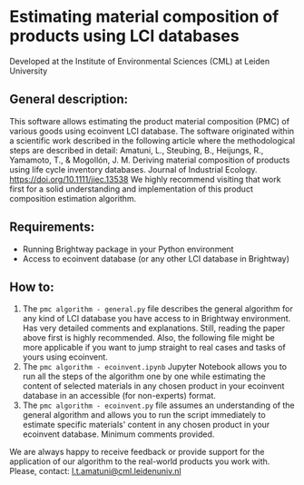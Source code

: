 # Estimating material composition of products using LCI databases

Developed at the Institute of Environmental Sciences (CML) at Leiden University

## General description:

This software allows estimating the product material composition (PMC) of various goods using ecoinvent LCI database.
The software originated within a scientific work described in the following article where the methodological steps are described in detail:
Amatuni, L., Steubing, B., Heijungs, R., Yamamoto, T., & Mogollón, J. M. Deriving material composition of products using life cycle inventory databases. Journal of Industrial Ecology. https://doi.org/10.1111/jiec.13538
We highly recommend visiting that work first for a solid understanding and implementation of this product composition estimation algorithm.

## Requirements:

- Running Brightway package in your Python environment
- Access to ecoinvent database (or any other LCI database in Brightway)

## How to:

1. The `pmc algorithm - general.py` file describes the general algorithm for any kind of LCI database you have access to in Brightway environment. Has very detailed comments and explanations. Still, reading the paper above first is highly recommended. Also, the following file might be more applicable if you want to jump straight to real cases and tasks of yours using ecoinvent.
2. The `pmc algorithm - ecoinvent.ipynb` Jupyter Notebook allows you to run all the steps of the algorithm one by one while estimating the content of selected materials in any chosen product in your ecoinvent database in an accessible (for non-experts) format.
3. The `pmc algorithm - ecoinvent.py` file assumes an understanding of the general algorithm and allows you to run the script immediately to estimate specific materials' content in any chosen product in your ecoinvent database. Minimum comments provided.

We are always happy to receive feedback or provide support for the application of our algorithm to the real-world products you work with.
Please, contact: l.t.amatuni@cml.leidenuniv.nl
